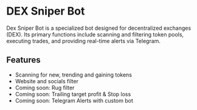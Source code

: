 # DEX Sniper Bot

Dex Sniper Bot is a specialized bot designed for decentralized exchanges (DEX). Its primary functions include scanning and filtering token pools, executing trades, and providing real-time alerts via Telegram.

## Features

- Scanning for new, trending and gaining tokens
- Website and socials filter
- Coming soon: Rug filter
- Coming soon: Trailing target profit & Stop loss
- Coming soon: Telegram Alerts with custom bot
